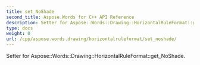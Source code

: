 ```yaml
---
title: set_NoShade
second_title: Aspose.Words for C++ API Reference
description: Setter for Aspose::Words::Drawing::HorizontalRuleFormat::get_NoShade. 
type: docs
weight: 0
url: /cpp/aspose.words.drawing/horizontalruleformat/set_noshade/
---
```


Setter for Aspose::Words::Drawing::HorizontalRuleFormat::get_NoShade. 

